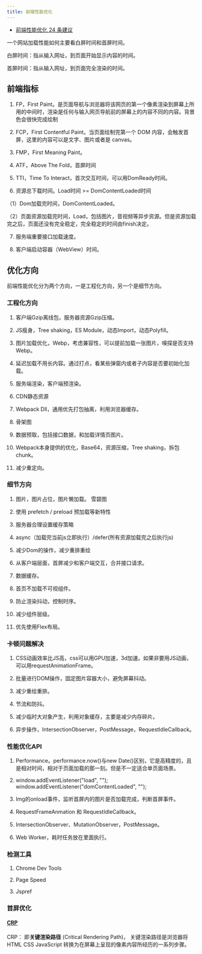 ```yaml
---
title: 前端性能优化
---
```


- [前端性能优化 24 条建议](https://juejin.cn/post/6892994632968306702)

一个网站加载性能如何主要看白屏时间和首屏时间。

白屏时间：指从输入网址，到页面开始显示内容的时间。

首屏时间：指从输入网址，到页面完全渲染的时间。

## 前端指标
1. FP，First Paint。是页面导航与浏览器将该网页的第一个像素渲染到屏幕上所用的中间时，渲染是任何与输入网页导航前的屏幕上的内容不同的内容。背景色会很快完成绘制

2. FCP，First Contentful Paint。当页面绘制完第一个 DOM 内容，会触发首屏，这里的内容可以是文字、图片或者是 canvas。

3. FMP，First Meaning Paint。

4. ATF，Above The Fold，首屏时间

5. TTI，Time To Interact，首次交互时间，可以用DomReady时间。

6. 资源总下载时间。Load时间 >= DomContentLoaded时间

 （1）Dom加载完时间，DomContentLoaded。

 （2）页面资源加载完时间，Load，包括图片，音视频等异步资源。但是资源加载完之后，页面还没有完全稳定，完全稳定的时间由finish决定。

7. 服务端重要接口加载速度。

8. 客户端启动容器（WebView）时间。

## 优化方向
前端性能优化分为两个方向，一是工程化方向，另一个是细节方向。

### 工程化方向

1. 客户端Gzip离线包，服务器资源Gzip压缩。

2. JS瘦身，Tree shaking，ES Module，动态Import，动态Polyfill。

3. 图片加载优化，Webp，考虑兼容性，可以提前加载一张图片，嗅探是否支持Webp。

4. 延迟加载不用长内容。通过打点，看某些弹窗内或者子内容是否要初始化加载。

6. 服务端渲染，客户端预渲染。

7. CDN静态资源

8. Webpack Dll，通用优先打包抽离，利用浏览器缓存。

9. 骨架图

10. 数据预取，包括接口数据，和加载详情页图片。

11. Webpack本身提供的优化，Base64，资源压缩，Tree shaking，拆包chunk。

12. 减少重定向。

### 细节方向

1. 图片，图片占位，图片懒加载。 雪碧图

2. 使用 prefetch / preload 预加载等新特性

3. 服务器合理设置缓存策略

4. async（加载完当前js立即执行）/defer(所有资源加载完之后执行js)

5. 减少Dom的操作，减少重排重绘

6. 从客户端层面，首屏减少和客户端交互，合并接口请求。

7. 数据缓存。

8. 首页不加载不可视组件。

9. 防止渲染抖动，控制时序。

10. 减少组件层级。

11. 优先使用Flex布局。

### 卡顿问题解决

1. CSS动画效率比JS高，css可以用GPU加速，3d加速。如果非要用JS动画，可以用requestAnimationFrame。

2. 批量进行DOM操作，固定图片容器大小，避免屏幕抖动。

3. 减少重绘重排。

4. 节流和防抖。

5. 减少临时大对象产生，利用对象缓存，主要是减少内存碎片。

6. 异步操作，IntersectionObserver，PostMessage，RequestIdleCallback。

### 性能优化API

1. Performance。performance.now()与new Date()区别，它是高精度的，且是相对时间，相对于页面加载的那一刻。但是不一定适合单页面场景。

2. window.addEventListener("load", ""); window.addEventListener("domContentLoaded", "");

3. Img的onload事件，监听首屏内的图片是否加载完成，判断首屏事件。

4. RequestFrameAnmation 和 RequestIdleCallback。

5. IntersectionObserver、MutationObserver，PostMessage。

6. Web Worker，耗时任务放在里面执行。

### 检测工具
1. Chrome Dev Tools

2. Page Speed

3. Jspref

### 首屏优化

#### [CRP](https://juejin.cn/post/6844903757038223367)
CRP： 即**关键渲染路径** (Critical Rendering Path)， 关键渲染路径是浏览器将 HTML CSS JavaScript 转换为在屏幕上呈现的像素内容所经历的一系列步骤。
